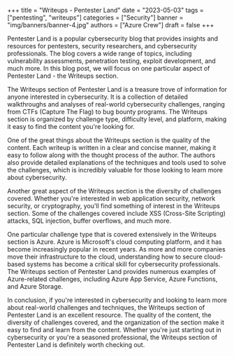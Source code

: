 +++
title = "Writeups - Pentester Land"
date = "2023-05-03"
tags = ["pentesting", "writeups"]
categories = ["Security"]
banner = "img/banners/banner-4.jpg"
authors = ["Azure Crew"]
draft = false
+++

Pentester Land is a popular cybersecurity blog that provides insights and resources for pentesters, security researchers, and cybersecurity professionals. The blog covers a wide range of topics, including vulnerability assessments, penetration testing, exploit development, and much more. In this blog post, we will focus on one particular aspect of Pentester Land - the Writeups section.

The Writeups section of Pentester Land is a treasure trove of information for anyone interested in cybersecurity. It is a collection of detailed walkthroughs and analyses of real-world cybersecurity challenges, ranging from CTFs (Capture The Flag) to bug bounty programs. The Writeups section is organized by challenge type, difficulty level, and platform, making it easy to find the content you're looking for.

One of the great things about the Writeups section is the quality of the content. Each writeup is written in a clear and concise manner, making it easy to follow along with the thought process of the author. The authors also provide detailed explanations of the techniques and tools used to solve the challenges, which is incredibly valuable for those looking to learn more about cybersecurity.

Another great aspect of the Writeups section is the diversity of challenges covered. Whether you're interested in web application security, network security, or cryptography, you'll find something of interest in the Writeups section. Some of the challenges covered include XSS (Cross-Site Scripting) attacks, SQL injection, buffer overflows, and much more.

One particular challenge type that is covered extensively in the Writeups section is Azure. Azure is Microsoft's cloud computing platform, and it has become increasingly popular in recent years. As more and more companies move their infrastructure to the cloud, understanding how to secure cloud-based systems has become a critical skill for cybersecurity professionals. The Writeups section of Pentester Land provides numerous examples of Azure-related challenges, including Azure App Service, Azure Functions, and Azure Storage.

In conclusion, if you're interested in cybersecurity and looking to learn more about real-world challenges and techniques, the Writeups section of Pentester Land is an excellent resource. The quality of the content, the diversity of challenges covered, and the organization of the section make it easy to find and learn from the content. Whether you're just starting out in cybersecurity or you're a seasoned professional, the Writeups section of Pentester Land is definitely worth checking out.
